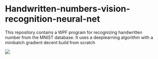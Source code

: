 # Handwritten-numbers-vision-recognition-neural-net
This repository contains a WPF program for recognizing handwritten number from the MNIST database. It uses a deeplearning algorithm with a minibatch gradient decent build from scratch

<img src="https://i.imgur.com/R1yLOcL.png" />
